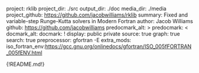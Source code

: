 project: rklib
project_dir: ./src
output_dir: ./doc
media_dir: ./media
project_github: https://github.com/jacobwilliams/rklib
summary: Fixed and variable-step Runge-Kutta solvers in Modern Fortran
author: Jacob Williams
github: https://github.com/jacobwilliams
predocmark_alt: >
predocmark: <
docmark_alt:
docmark: !
display: public
         private
source: true
graph: true
search: true
preprocessor: gfortran -E
extra_mods: iso_fortran_env:https://gcc.gnu.org/onlinedocs/gfortran/ISO_005fFORTRAN_005fENV.html

{!README.md!}